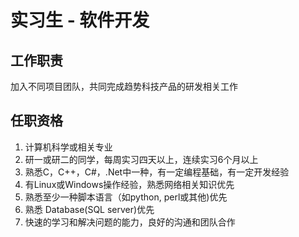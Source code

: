 # 实习生 - 软件开发


## 工作职责

加入不同项目团队，共同完成趋势科技产品的研发相关工作


## 任职资格

1. 计算机科学或相关专业
2. 研一或研二的同学，每周实习四天以上，连续实习6个月以上
3. 熟悉C，C++，C#，.Net中一种，有一定编程基础，有一定开发经验
4. 有Linux或Windows操作经验，熟悉网络相关知识优先
5. 熟悉至少一种脚本语言（如python, perl或其他)优先
6. 熟悉 Database(SQL server)优先
7. 快速的学习和解决问题的能力，良好的沟通和团队合作